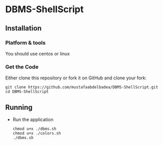 # DBMS-ShellScript

## Installation

### Platform & tools
You should use centos or linux 
### Get the Code

Either clone this repository or fork it on GitHub and clone your fork:

```
git clone https://github.com/mustafaabdelbadea/DBMS-ShellScript.git
cd DBMS-ShellScript
```

## Running
* Run the application

    ```
    chmod u+x ./dbms.sh
    chmod u+x ./colors.sh
    ./dbms.sh
    ```
